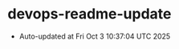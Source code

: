 # devops-readme-update
<!--START_SECTION:activity-->
- Auto-updated at Fri Oct  3 10:37:04 UTC 2025
<!--END_SECTION:activity-->
